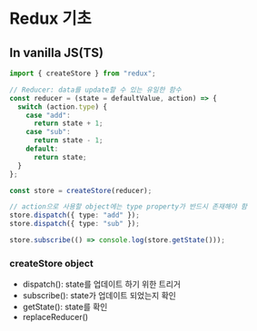 # Redux 기초

## In vanilla JS(TS)

```typescript
import { createStore } from "redux";

// Reducer: data를 update할 수 있는 유일한 함수
const reducer = (state = defaultValue, action) => {
  switch (action.type) {
    case "add":
      return state + 1;
    case "sub":
      return state - 1;
    default:
      return state;
  }
};

const store = createStore(reducer);

// action으로 사용할 object에는 type property가 반드시 존재해야 함
store.dispatch({ type: "add" });
store.dispatch({ type: "sub" });

store.subscribe(() => console.log(store.getState()));
```

### createStore object

- dispatch(): state를 업데이트 하기 위한 트리거
- subscribe(): state가 업데이트 되었는지 확인
- getState(): state를 확인
- replaceReducer()
